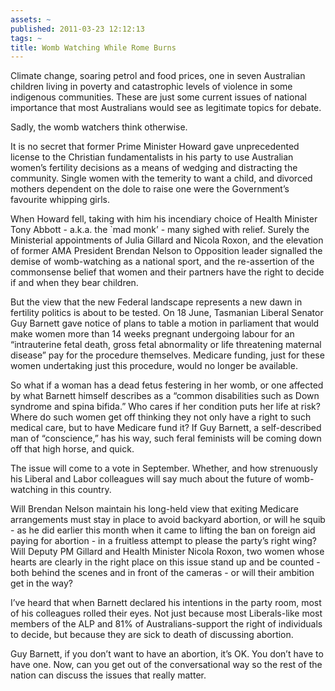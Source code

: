 ```yaml
---
assets: ~
published: 2011-03-23 12:12:13
tags: ~
title: Womb Watching While Rome Burns
---
```

Climate change, soaring petrol and food prices, one in seven Australian
children living in poverty and catastrophic levels of violence in some
indigenous communities. These are just some current issues of national
importance that most Australians would see as legitimate topics for
debate.

Sadly, the womb watchers think otherwise.

It is no secret that former Prime Minister Howard gave unprecedented
license to the Christian fundamentalists in his party to use Australian
women’s fertility decisions as a means of wedging and distracting the
community. Single women with the temerity to want a child, and divorced
mothers dependent on the dole to raise one were the Government’s
favourite whipping girls.

When Howard fell, taking with him his incendiary choice of Health
Minister Tony Abbott - a.k.a. the \`mad monk’ - many sighed with relief.
Surely the Ministerial appointments of Julia Gillard and Nicola Roxon,
and the elevation of former AMA President Brendan Nelson to Opposition
leader signalled the demise of womb-watching as a national sport, and
the re-assertion of the commonsense belief that women and their partners
have the right to decide if and when they bear children.

But the view that the new Federal landscape represents a new dawn in
fertility politics is about to be tested. On 18 June, Tasmanian Liberal
Senator Guy Barnett gave notice of plans to table a motion in parliament
that would make women more than 14 weeks pregnant undergoing labour for
an “intrauterine fetal death, gross fetal abnormality or life
threatening maternal disease” pay for the procedure themselves. Medicare
funding, just for these women undertaking just this procedure, would no
longer be available.

So what if a woman has a dead fetus festering in her womb, or one
affected by what Barnett himself describes as a “common disabilities
such as Down syndrome and spina bifida.” Who cares if her condition puts
her life at risk? Where do such women get off thinking they not only
have a right to such medical care, but to have Medicare fund it? If Guy
Barnett, a self-described man of “conscience,” has his way, such feral
feminists will be coming down off that high horse, and quick.

The issue will come to a vote in September. Whether, and how strenuously
his Liberal and Labor colleagues will say much about the future of
womb-watching in this country.

Will Brendan Nelson maintain his long-held view that exiting Medicare
arrangements must stay in place to avoid backyard abortion, or will he
squib - as he did earlier this month when it came to lifting the ban on
foreign aid paying for abortion - in a fruitless attempt to please the
party’s right wing? Will Deputy PM Gillard and Health Minister Nicola
Roxon, two women whose hearts are clearly in the right place on this
issue stand up and be counted - both behind the scenes and in front of
the cameras - or will their ambition get in the way?

I’ve heard that when Barnett declared his intentions in the party room,
most of his colleagues rolled their eyes. Not just because most
Liberals-like most members of the ALP and 81% of Australians-support the
right of individuals to decide, but because they are sick to death of
discussing abortion.

Guy Barnett, if you don’t want to have an abortion, it’s OK. You don’t
have to have one. Now, can you get out of the conversational way so the
rest of the nation can discuss the issues that really matter.